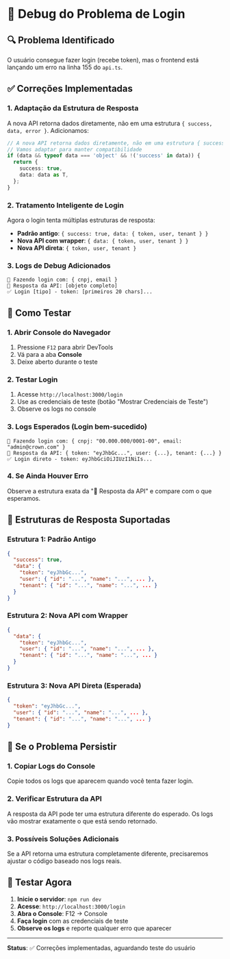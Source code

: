 # 🐛 Debug do Problema de Login

## 🔍 Problema Identificado

O usuário consegue fazer login (recebe token), mas o frontend está lançando um erro na linha 155 do `api.ts`.

## ✅ Correções Implementadas

### 1. **Adaptação da Estrutura de Resposta**
A nova API retorna dados diretamente, não em uma estrutura `{ success, data, error }`. Adicionamos:

```typescript
// A nova API retorna dados diretamente, não em uma estrutura { success, data, error }
// Vamos adaptar para manter compatibilidade
if (data && typeof data === 'object' && !('success' in data)) {
  return {
    success: true,
    data: data as T,
  };
}
```

### 2. **Tratamento Inteligente de Login**
Agora o login tenta múltiplas estruturas de resposta:

- **Padrão antigo**: `{ success: true, data: { token, user, tenant } }`
- **Nova API com wrapper**: `{ data: { token, user, tenant } }`
- **Nova API direta**: `{ token, user, tenant }`

### 3. **Logs de Debug Adicionados**
```
🔄 Fazendo login com: { cnpj, email }
📡 Resposta da API: [objeto completo]
✅ Login [tipo] - token: [primeiros 20 chars]...
```

## 🧪 Como Testar

### 1. **Abrir Console do Navegador**
1. Pressione `F12` para abrir DevTools
2. Vá para a aba **Console**
3. Deixe aberto durante o teste

### 2. **Testar Login**
1. Acesse `http://localhost:3000/login`
2. Use as credenciais de teste (botão "Mostrar Credenciais de Teste")
3. Observe os logs no console

### 3. **Logs Esperados** (Login bem-sucedido)
```
🔄 Fazendo login com: { cnpj: "00.000.000/0001-00", email: "admin@crown.com" }
📡 Resposta da API: { token: "eyJhbGc...", user: {...}, tenant: {...} }
✅ Login direto - token: eyJhbGciOiJIUzI1NiIs...
```

### 4. **Se Ainda Houver Erro**
Observe a estrutura exata da "📡 Resposta da API" e compare com o que esperamos.

## 🔧 Estruturas de Resposta Suportadas

### Estrutura 1: Padrão Antigo
```json
{
  "success": true,
  "data": {
    "token": "eyJhbGc...",
    "user": { "id": "...", "name": "...", ... },
    "tenant": { "id": "...", "name": "...", ... }
  }
}
```

### Estrutura 2: Nova API com Wrapper
```json
{
  "data": {
    "token": "eyJhbGc...",
    "user": { "id": "...", "name": "...", ... },
    "tenant": { "id": "...", "name": "...", ... }
  }
}
```

### Estrutura 3: Nova API Direta (Esperada)
```json
{
  "token": "eyJhbGc...",
  "user": { "id": "...", "name": "...", ... },
  "tenant": { "id": "...", "name": "...", ... }
}
```

## 🚨 Se o Problema Persistir

### 1. **Copiar Logs do Console**
Copie todos os logs que aparecem quando você tenta fazer login.

### 2. **Verificar Estrutura da API**
A resposta da API pode ter uma estrutura diferente do esperado. Os logs vão mostrar exatamente o que está sendo retornado.

### 3. **Possíveis Soluções Adicionais**
Se a API retorna uma estrutura completamente diferente, precisaremos ajustar o código baseado nos logs reais.

## 🔄 Testar Agora

1. **Inicie o servidor**: `npm run dev`
2. **Acesse**: `http://localhost:3000/login`
3. **Abra o Console**: F12 → Console
4. **Faça login** com as credenciais de teste
5. **Observe os logs** e reporte qualquer erro que aparecer

---

**Status**: ✅ Correções implementadas, aguardando teste do usuário 